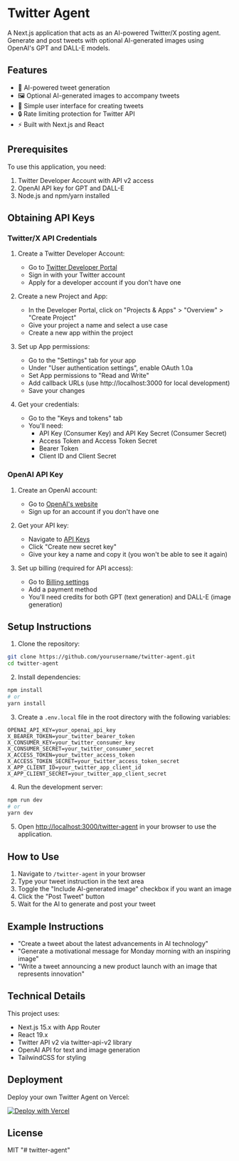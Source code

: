 # Twitter Agent

A Next.js application that acts as an AI-powered Twitter/X posting agent. Generate and post tweets with optional AI-generated images using OpenAI's GPT and DALL-E models.

## Features

- 🤖 AI-powered tweet generation
- 🖼️ Optional AI-generated images to accompany tweets
- 🔄 Simple user interface for creating tweets
- 🔒 Rate limiting protection for Twitter API
- ⚡ Built with Next.js and React

## Prerequisites

To use this application, you need:

1. Twitter Developer Account with API v2 access
2. OpenAI API key for GPT and DALL-E
3. Node.js and npm/yarn installed

## Obtaining API Keys

### Twitter/X API Credentials

1. Create a Twitter Developer Account:
   - Go to [Twitter Developer Portal](https://developer.twitter.com/en/portal/dashboard)
   - Sign in with your Twitter account
   - Apply for a developer account if you don't have one

2. Create a new Project and App:
   - In the Developer Portal, click on "Projects & Apps" > "Overview" > "Create Project"
   - Give your project a name and select a use case
   - Create a new app within the project

3. Set up App permissions:
   - Go to the "Settings" tab for your app
   - Under "User authentication settings", enable OAuth 1.0a
   - Set App permissions to "Read and Write"
   - Add callback URLs (use http://localhost:3000 for local development)
   - Save your changes

4. Get your credentials:
   - Go to the "Keys and tokens" tab
   - You'll need:
     - API Key (Consumer Key) and API Key Secret (Consumer Secret)
     - Access Token and Access Token Secret
     - Bearer Token
     - Client ID and Client Secret

### OpenAI API Key

1. Create an OpenAI account:
   - Go to [OpenAI's website](https://openai.com/)
   - Sign up for an account if you don't have one

2. Get your API key:
   - Navigate to [API Keys](https://platform.openai.com/api-keys)
   - Click "Create new secret key"
   - Give your key a name and copy it (you won't be able to see it again)

3. Set up billing (required for API access):
   - Go to [Billing settings](https://platform.openai.com/account/billing/overview)
   - Add a payment method
   - You'll need credits for both GPT (text generation) and DALL-E (image generation)

## Setup Instructions

1. Clone the repository:

```bash
git clone https://github.com/yourusername/twitter-agent.git
cd twitter-agent
```

2. Install dependencies:

```bash
npm install
# or
yarn install
```

3. Create a `.env.local` file in the root directory with the following variables:

```
OPENAI_API_KEY=your_openai_api_key
X_BEARER_TOKEN=your_twitter_bearer_token
X_CONSUMER_KEY=your_twitter_consumer_key
X_CONSUMER_SECRET=your_twitter_consumer_secret
X_ACCESS_TOKEN=your_twitter_access_token
X_ACCESS_TOKEN_SECRET=your_twitter_access_token_secret
X_APP_CLIENT_ID=your_twitter_app_client_id
X_APP_CLIENT_SECRET=your_twitter_app_client_secret
```

4. Run the development server:

```bash
npm run dev
# or
yarn dev
```

5. Open [http://localhost:3000/twitter-agent](http://localhost:3000/twitter-agent) in your browser to use the application.

## How to Use

1. Navigate to `/twitter-agent` in your browser
2. Type your tweet instruction in the text area
3. Toggle the "Include AI-generated image" checkbox if you want an image
4. Click the "Post Tweet" button
5. Wait for the AI to generate and post your tweet

## Example Instructions

- "Create a tweet about the latest advancements in AI technology"
- "Generate a motivational message for Monday morning with an inspiring image"
- "Write a tweet announcing a new product launch with an image that represents innovation"

## Technical Details

This project uses:

- Next.js 15.x with App Router
- React 19.x
- Twitter API v2 via twitter-api-v2 library
- OpenAI API for text and image generation
- TailwindCSS for styling

## Deployment

Deploy your own Twitter Agent on Vercel:

[![Deploy with Vercel](https://vercel.com/button)](https://vercel.com/new/clone?repository-url=https%3A%2F%2Fgithub.com%2Fyourusername%2Ftwitter-agent&env=OPENAI_API_KEY,X_BEARER_TOKEN,X_CONSUMER_KEY,X_CONSUMER_SECRET,X_ACCESS_TOKEN,X_ACCESS_TOKEN_SECRET,X_APP_CLIENT_ID,X_APP_CLIENT_SECRET)

## License

MIT
"# twitter-agent" 
